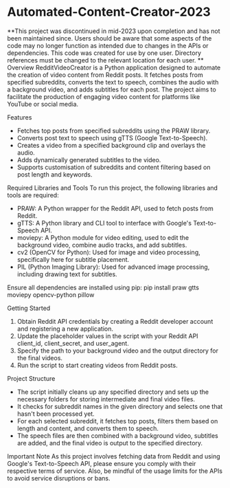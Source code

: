 # Automated-Content-Creator-2023

**This project was discontinued in mid-2023 upon completion and has not been maintained since. Users should be aware that some aspects of the code may no longer function as intended due to changes in the APIs or dependencies. This code was created for use by one user. Directory references must be changed to the relevant location for each user.
**
Overview
RedditVideoCreator is a Python application designed to automate the creation of video content from Reddit posts. It fetches posts from specified subreddits, converts the text to speech, combines the audio with a background video, and adds subtitles for each post. The project aims to facilitate the production of engaging video content for platforms like YouTube or social media.

Features
- Fetches top posts from specified subreddits using the PRAW library.
- Converts post text to speech using gTTS (Google Text-to-Speech).
- Creates a video from a specified background clip and overlays the audio.
- Adds dynamically generated subtitles to the video.
- Supports customisation of subreddits and content filtering based on post length and keywords.

Required Libraries and Tools
To run this project, the following libraries and tools are required:
- PRAW: A Python wrapper for the Reddit API, used to fetch posts from Reddit.
- gTTS: A Python library and CLI tool to interface with Google's Text-to-Speech API.
- moviepy: A Python module for video editing, used to edit the background video, combine audio tracks, and add subtitles.
- cv2 (OpenCV for Python): Used for image and video processing, specifically here for subtitle placement.
- PIL (Python Imaging Library): Used for advanced image processing, including drawing text for subtitles.

Ensure all dependencies are installed using pip:
pip install praw gtts moviepy opencv-python pillow

Getting Started
1. Obtain Reddit API credentials by creating a Reddit developer account and registering a new application.
2. Update the placeholder values in the script with your Reddit API client_id, client_secret, and user_agent.
3. Specify the path to your background video and the output directory for the final videos.
4. Run the script to start creating videos from Reddit posts.

Project Structure
- The script initially cleans up any specified directory and sets up the necessary folders for storing intermediate and final video files.
- It checks for subreddit names in the given directory and selects one that hasn't been processed yet.
- For each selected subreddit, it fetches top posts, filters them based on length and content, and converts them to speech.
- The speech files are then combined with a background video, subtitles are added, and the final video is output to the specified directory.

Important Note
As this project involves fetching data from Reddit and using Google's Text-to-Speech API, please ensure you comply with their respective terms of service. Also, be mindful of the usage limits for the APIs to avoid service disruptions or bans. 
